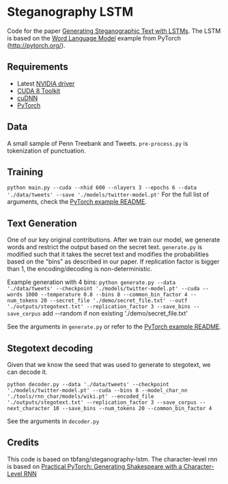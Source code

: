# Steganography LSTM

Code for the paper [Generating Steganographic Text with LSTMs](https://arxiv.org/abs/1705.10742). The LSTM is based on the [Word Language Model](https://github.com/pytorch/examples/tree/master/word_language_model) example from PyTorch (http://pytorch.org/).

## Requirements

- Latest [NVIDIA driver](http://www.nvidia.com/Download/index.aspx)
- [CUDA 8 Toolkit](https://developer.nvidia.com/cuda-toolkit)
- [cuDNN](https://developer.nvidia.com/cudnn)
- [PyTorch](https://github.com/pytorch/pytorch#installation)

## Data
A small sample of Penn Treebank and Tweets. `pre-process.py` is tokenization of punctuation.

## Training
` python main.py --cuda --nhid 600 --nlayers 3 --epochs 6 --data './data/tweets' --save './models/twitter-model.pt' `
For the full list of arguments, check the [PyTorch example README](https://github.com/pytorch/examples/tree/master/word_language_model).

## Text Generation
One of our key original contributions. After we train our model, we generate words and restrict the output based on the secret text. `generate.py` is modified such that it takes the secret text and modifies the probabilities based on the "bins" as described in our paper.
If replication factor is bigger than 1, the encoding/decoding is non-deterministic.

Example generation with 4 bins: 
` python generate.py --data './data/tweets' --checkpoint './models/twitter-model.pt' --cuda --words 1000 --temperature 0.8 --bins 8 --common_bin_factor 4 --num_tokens 20 --secret_file './demo/secret_file.txt' --outf './outputs/stegotext.txt' --replication_factor 3 --save_bins --save_corpus `
add --random if non existing './demo/secret_file.txt'

See the arguments in `generate.py` or refer to the [PyTorch example README](https://github.com/pytorch/examples/tree/master/word_language_model).

## Stegotext decoding
Given that we know the seed that was used to generate to stegotext, we can decode it.

` python decoder.py --data './data/tweets' --checkpoint './models/twitter-model.pt' --cuda --bins 8 --model_char_nn './tools/rnn_char/models/wiki.pt' --encoded_file './outputs/stegotext.txt' --replication_factor 3 --save_corpus --next_character 10 --save_bins --num_tokens 20 --common_bin_factor 4 `

See the arguments in `decoder.py`

## Credits
This code is based on tbfang/steganography-lstm.
The character-level rnn is based on [Practical PyTorch: Generating Shakespeare with a Character-Level RNN](https://github.com/spro/practical-pytorch/blob/master/char-rnn-generation/char-rnn-generation.ipynb)


